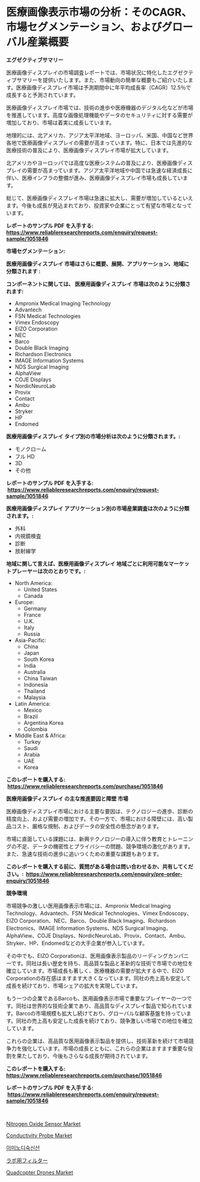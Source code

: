 <p><h1>医療画像表示市場の分析：そのCAGR、市場セグメンテーション、およびグローバル産業概要</h1></p><p><strong>エグゼクティブサマリー</strong></p>
<p><p>医療画像ディスプレイの市場調査レポートでは、市場状況に特化したエグゼクティブサマリーを提供いたします。また、市場動向の簡単な概要もご紹介いたします。医療画像ディスプレイ市場は予測期間中に年平均成長率（CAGR）12.5％で成長すると予測されています。</p><p>医療画像ディスプレイ市場では、技術の進歩や医療機器のデジタル化などが市場を推進しています。高度な画像処理機能やデータのセキュリティに対する需要が増加しており、市場は着実に成長しています。</p><p>地理的には、北アメリカ、アジア太平洋地域、ヨーロッパ、米国、中国など世界各地で医療画像ディスプレイの需要が高まっています。特に、日本では先進的な医療技術の普及により、医療画像ディスプレイ市場が拡大しています。</p><p>北アメリカやヨーロッパでは高度な医療システムの普及により、医療画像ディスプレイの需要が高まっています。アジア太平洋地域や中国では急速な経済成長に伴い、医療インフラの整備が進み、医療画像ディスプレイ市場も成長しています。</p><p>総じて、医療画像ディスプレイ市場は急速に拡大し、需要が増加しているといえます。今後も成長が見込まれており、投資家や企業にとって有望な市場となっています。</p></p>
<p><strong>レポートのサンプル PDF を入手する: <a href="https://www.reliableresearchreports.com/enquiry/request-sample/1051846">https://www.reliableresearchreports.com/enquiry/request-sample/1051846</a></strong></p>
<p><strong>市場セグメンテーション:</strong></p>
<p><strong> 医療用画像ディスプレイ 市場はさらに概要、展開、アプリケーション、地域に分類されます :</strong></p>
<p><strong>コンポーネントに関しては、 医療用画像ディスプレイ 市場は次のように分類されます: &nbsp;</strong></p>
<p><ul><li>Ampronix Medical Imaging Technology</li><li>Advantech</li><li>FSN Medical Technologies</li><li>Vimex Endoscopy</li><li>EIZO Corporation</li><li>NEC</li><li>Barco</li><li>Double Black Imaging</li><li>Richardson Electronics</li><li>IMAGE Information Systems</li><li>NDS Surgical Imaging</li><li>AlphaView</li><li>COJE Displays</li><li>NordicNeuroLab</li><li>Provix</li><li>Contact</li><li>Ambu</li><li>Stryker</li><li>HP</li><li>Endomed</li></ul></p>
<p><strong> 医療用画像ディスプレイ タイプ別の市場分析は次のように分類されます。:</strong></p>
<p><ul><li>モノクローム</li><li>フル HD</li><li>3D</li><li>その他</li></ul></p>
<p><strong>レポートのサンプル PDF を入手する: &nbsp;<a href="https://www.reliableresearchreports.com/enquiry/request-sample/1051846">https://www.reliableresearchreports.com/enquiry/request-sample/1051846</a></strong></p>
<p><strong> 医療用画像ディスプレイ アプリケーション別の市場産業調査は次のように分類されます。:</strong></p>
<p><ul><li>外科</li><li>内視鏡検査</li><li>診断</li><li>放射線学</li></ul></p>
<p><strong>地域に関して言えば、医療用画像ディスプレイ 地域ごとに利用可能なマーケットプレーヤーは次のとおりです。:</strong></p>
<p><ul>
    <li>
        North America:
        <ul>
            <li>United States</li>
            <li>Canada</li>
        </ul>
    </li>
    <li>
        Europe:
        <ul>
            <li>Germany</li>
            <li>France</li>
            <li>U.K.</li>
            <li>Italy</li>
            <li>Russia</li>
        </ul>
    </li>
    <li>
        Asia-Pacific:
        <ul>
            <li>China</li>
            <li>Japan</li>
            <li>South Korea</li>
            <li>India</li>
            <li>Australia</li>
            <li>China Taiwan</li>
            <li>Indonesia</li>
            <li>Thailand</li>
            <li>Malaysia</li>
        </ul>
    </li>
    <li>
        Latin America:
        <ul>
            <li>Mexico</li>
            <li>Brazil</li>
            <li>Argentina Korea</li>
            <li>Colombia</li>
        </ul>
    </li>
    <li>
        Middle East & Africa:
        <ul>
            <li>Turkey</li>
            <li>Saudi</li>
            <li>Arabia</li>
            <li>UAE</li>
            <li>Korea</li>
        </ul>
    </li>
    </ul></p>
<p><strong>このレポートを購入する: &nbsp;<a href="https://www.reliableresearchreports.com/purchase/1051846">https://www.reliableresearchreports.com/purchase/1051846</a></strong></p>
<p><strong>医療用画像ディスプレイ の主な推進要因と障壁 市場</strong></p>
<p><p>医療画像ディスプレイ市場における主要な要因は、テクノロジーの進歩、診断の精度向上、および需要の増加です。その一方で、市場における障壁には、高い製品コスト、厳格な規制、およびデータの安全性の懸念があります。</p><p>市場に直面している課題には、新興テクノロジーの導入に伴う教育とトレーニングの不足、データの機密性とプライバシーの問題、競争環境の激化があります。また、急速な技術の進歩に追いつくための重要な課題もあります。</p></p>
<p><strong>このレポートを購入する前に、質問がある場合は問い合わせるか、共有してください。:&nbsp; <a href="https://www.reliableresearchreports.com/enquiry/pre-order-enquiry/1051846">https://www.reliableresearchreports.com/enquiry/pre-order-enquiry/1051846</a></strong></p>
<p><strong>競争環境</strong></p>
<p><p>市場競争の激しい医用画像表示市場には、Ampronix Medical Imaging Technology、Advantech、FSN Medical Technologies、Vimex Endoscopy、EIZO Corporation、NEC、Barco、Double Black Imaging、Richardson Electronics、IMAGE Information Systems、NDS Surgical Imaging、AlphaView、COJE Displays、NordicNeuroLab、Provix、Contact、Ambu、Stryker、HP、Endomedなどの大手企業が参入しています。</p><p>その中でも、EIZO Corporationは、医用画像表示製品のリーディングカンパニーです。同社は長い歴史を持ち、高品質な製品と革新的な技術で市場での地位を確立しています。市場成長も著しく、医療機器の需要が拡大する中で、EIZO Corporationの存在感はますます大きくなっています。同社の売上高も安定して成長を続けており、市場シェアの拡大を実現しています。</p><p>もう一つの企業であるBarcoも、医用画像表示市場で重要なプレイヤーの一つです。同社は世界的な技術企業であり、高品質なディスプレイ製品で知られています。Barcoの市場規模も拡大し続けており、グローバルな顧客基盤を持っています。同社の売上高も安定した成長を続けており、競争激しい市場での地位を確立しています。</p><p>これらの企業は、高品質な医用画像表示製品を提供し、技術革新を続けて市場競争力を強化しています。市場の成長とともに、これらの企業はますます重要な役割を果たしており、今後もさらなる成長が期待されています。</p></p>
<p><strong>このレポートを購入する: &nbsp; <a href="https://www.reliableresearchreports.com/purchase/1051846">https://www.reliableresearchreports.com/purchase/1051846</a></strong></p>
<p><strong>レポートのサンプル PDF を入手する: &nbsp;<a href="https://www.reliableresearchreports.com/enquiry/request-sample/1051846">https://www.reliableresearchreports.com/enquiry/request-sample/1051846</a></strong><strong></strong></p>
<p>&nbsp;</p>
<p><p><a href="https://github.com/prosalinda88/Market-Research-Report-List-3/blob/main/nitrogen-oxide-sensor-market.md">Nitrogen Oxide Sensor Market</a></p><p><a href="https://github.com/globismark/Market-Research-Report-List-2/blob/main/conductivity-probe-market.md">Conductivity Probe Market</a></p><p><a href="https://github.com/jntpkh496620/Market-Research-Report-List-1/blob/main/160676510447.md">이미노디숙신산</a></p><p><a href="https://github.com/bevdtkn4419963/Market-Research-Report-List-1/blob/main/466893311424.md">ラボ用フィルター</a></p><p><a href="https://view.publitas.com/reportprime-1/quadcopter-drones-market-dynamics-2024-2031-also-about-its-market-trends-projections-and-opportunities/">Quadcopter Drones Market</a></p></p>